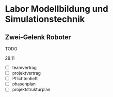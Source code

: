 # Labor Modellbildung und Simulationstechnik
## Zwei-Gelenk Roboter
TODO  

28.11
- [ ] teamvertrag
- [ ] projektvertrag
- [ ] Pflichtenheft
- [ ] phasenplan
- [ ] projektstrukturplan
